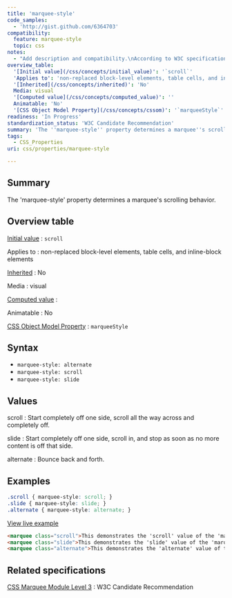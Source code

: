 ```yaml
---
title: 'marquee-style'
code_samples:
  - 'http://gist.github.com/6364703'
compatibility:
  feature: marquee-style
  topic: css
notes:
  - "Add description and compatibility.\nAccording to W3C specifications, this property should apply to all elements that accept the overflow property. However, it currently only works with the marquee tag. Perhaps this property has been deprecated."
overview_table:
  '[Initial value](/css/concepts/initial_value)': '`scroll`'
  'Applies to': 'non-replaced block-level elements, table cells, and inline-block elements'
  '[Inherited](/css/concepts/inherited)': 'No'
  Media: visual
  '[Computed value](/css/concepts/computed_value)': ''
  Animatable: 'No'
  '[CSS Object Model Property](/css/concepts/cssom)': '`marqueeStyle`'
readiness: 'In Progress'
standardization_status: 'W3C Candidate Recommendation'
summary: 'The ''marquee-style'' property determines a marquee''s scrolling behavior.'
tags:
  - CSS_Properties
uri: css/properties/marquee-style

---
```

## Summary

The 'marquee-style' property determines a marquee's scrolling behavior.

## Overview table

[Initial value](/css/concepts/initial_value)
:   `scroll`

Applies to
:   non-replaced block-level elements, table cells, and inline-block elements

[Inherited](/css/concepts/inherited)
:   No

Media
:   visual

[Computed value](/css/concepts/computed_value)
:

Animatable
:   No

[CSS Object Model Property](/css/concepts/cssom)
:   `marqueeStyle`

## Syntax

-   `marquee-style: alternate`
-   `marquee-style: scroll`
-   `marquee-style: slide`

## Values

scroll
:   Start completely off one side, scroll all the way across and completely off.

slide
:   Start completely off one side, scroll in, and stop as soon as no more content is off that side.

alternate
:   Bounce back and forth.

## Examples

``` css
.scroll { marquee-style: scroll; }
.slide { marquee-style: slide; }
.alternate { marquee-style: alternate; }
```

[View live example](http://gist.github.com/6364703)

``` html
<marquee class="scroll">This demonstrates the 'scroll' value of the 'marquee-style' property.</marquee>
<marquee class="slide">This demonstrates the 'slide' value of the 'marquee-style' property.</marquee>
<marquee class="alternate">This demonstrates the 'alternate' value of the 'marquee-style' property.</marquee>
```

## Related specifications

[CSS Marquee Module Level 3](http://www.w3.org/TR/css3-marquee/)
:   W3C Candidate Recommendation

